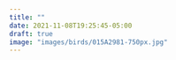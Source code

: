 ```yaml
---
title: ""
date: 2021-11-08T19:25:45-05:00
draft: true
image: "images/birds/015A2981-750px.jpg"
---
```

